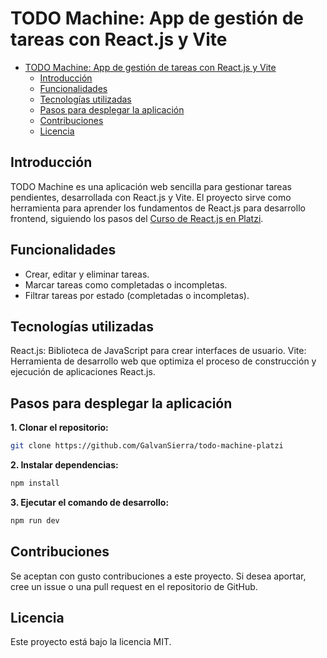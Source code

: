 # TODO Machine: App de gestión de tareas con React.js y Vite

- [TODO Machine: App de gestión de tareas con React.js y Vite](#todo-machine-app-de-gestión-de-tareas-con-reactjs-y-vite)
  - [Introducción](#introducción)
  - [Funcionalidades](#funcionalidades)
  - [Tecnologías utilizadas](#tecnologías-utilizadas)
  - [Pasos para desplegar la aplicación](#pasos-para-desplegar-la-aplicación)
  - [Contribuciones](#contribuciones)
  - [Licencia](#licencia)

## Introducción

TODO Machine es una aplicación web sencilla para gestionar tareas pendientes, desarrollada con React.js y Vite. El proyecto sirve como herramienta para aprender los fundamentos de React.js para desarrollo frontend, siguiendo los pasos del [Curso de React.js en Platzi](https://platzi.com/cursos/react/).

## Funcionalidades

- Crear, editar y eliminar tareas.
- Marcar tareas como completadas o incompletas.
- Filtrar tareas por estado (completadas o incompletas).

## Tecnologías utilizadas

React.js: Biblioteca de JavaScript para crear interfaces de usuario.
Vite: Herramienta de desarrollo web que optimiza el proceso de construcción y ejecución de aplicaciones React.js.

## Pasos para desplegar la aplicación

**1. Clonar el repositorio:**

```bash
git clone https://github.com/GalvanSierra/todo-machine-platzi
```

**2. Instalar dependencias:**

```bash
npm install
```

**3. Ejecutar el comando de desarrollo:**

```bash
npm run dev
```

## Contribuciones

Se aceptan con gusto contribuciones a este proyecto. Si desea aportar, cree un issue o una pull request en el repositorio de GitHub.

## Licencia

Este proyecto está bajo la licencia MIT.
